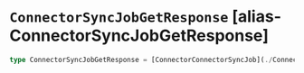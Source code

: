 # `ConnectorSyncJobGetResponse` [alias-ConnectorSyncJobGetResponse]
```typescript
type ConnectorSyncJobGetResponse = [ConnectorConnectorSyncJob](./ConnectorConnectorSyncJob.md);
```
